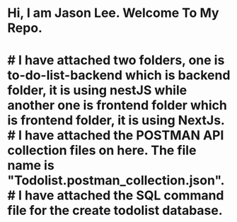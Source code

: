 <h1> Hi, I am Jason Lee. Welcome To My Repo. <h1>
# I have attached two folders, one is to-do-list-backend which is backend folder, it is using nestJS while another one is frontend folder which is frontend folder, it is using NextJs.
# I have attached the POSTMAN API collection files on here. The file name is "Todolist.postman_collection.json".
# I have attached the SQL command file for the create todolist database.
 
 
